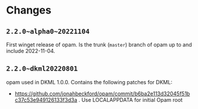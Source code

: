 # Changes

## `2.2.0~alpha0~20221104`

First winget release of opam. Is the trunk (`master`) branch of opam
up to and include 2022-11-04.

## `2.2.0~dkml20220801`

opam used in DKML 1.0.0. Contains the following patches for DKML:
* https://github.com/jonahbeckford/opam/commit/b6ba2e113d32045f51bc37c53e949126133f3d3a .
  Use LOCALAPPDATA for initial Opam root
